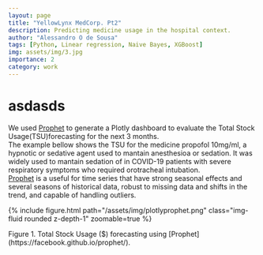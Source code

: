 ```yaml
---
layout: page
title: "YellowLynx MedCorp. Pt2"
description: Predicting medicine usage in the hospital context.
author: "Alessandro O de Sousa"
tags: [Python, Linear regression, Naive Bayes, XGBoost]
img: assets/img/3.jpg
importance: 2
category: work
---
```

# asdasds
We used [Prophet](https://facebook.github.io/prophet/) to generate a Plotly dashboard to evaluate the Total Stock Usage(TSU)forecasting for the next 3 months.<br>
The example bellow shows the TSU for the medicine propofol 10mg/ml, a hypnotic or sedative agent used to mantain anesthesioa or sedation. It was widely used to mantain sedation of in COVID-19 patients with severe respiratory symptoms who required orotracheal intubation.<br>
[Prophet](https://facebook.github.io/prophet/) is a useful for time series that have strong seasonal effects and several seasons of historical data, robust to missing data and shifts in the trend, and capable of handling outliers.

{% include figure.html path="/assets/img/plotlyprophet.png" class="img-fluid rounded z-depth-1" zoomable=true %} 
<div class="caption">Figure 1. Total Stock Usage ($) forecasting using [Prophet](https://facebook.github.io/prophet/).</div>
